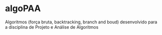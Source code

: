 # algoPAA
Algoritmos (força bruta, backtracking, branch and boud) desenvolvido para a disciplina de Projeto e Análise de Algoritmos
